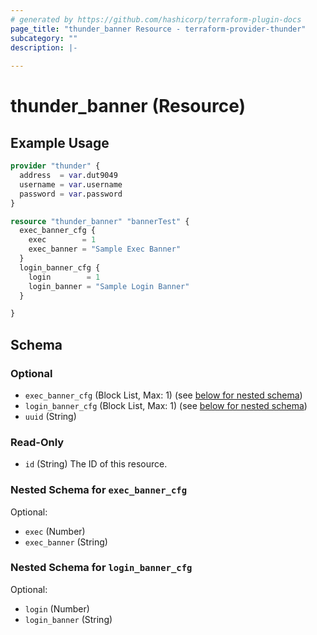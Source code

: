 ```yaml
---
# generated by https://github.com/hashicorp/terraform-plugin-docs
page_title: "thunder_banner Resource - terraform-provider-thunder"
subcategory: ""
description: |-
  
---
```


# thunder_banner (Resource)



## Example Usage

```terraform
provider "thunder" {
  address  = var.dut9049
  username = var.username
  password = var.password
}

resource "thunder_banner" "bannerTest" {
  exec_banner_cfg {
    exec        = 1
    exec_banner = "Sample Exec Banner"
  }
  login_banner_cfg {
    login        = 1
    login_banner = "Sample Login Banner"
  }

}
```

<!-- schema generated by tfplugindocs -->
## Schema

### Optional

- `exec_banner_cfg` (Block List, Max: 1) (see [below for nested schema](#nestedblock--exec_banner_cfg))
- `login_banner_cfg` (Block List, Max: 1) (see [below for nested schema](#nestedblock--login_banner_cfg))
- `uuid` (String)

### Read-Only

- `id` (String) The ID of this resource.

<a id="nestedblock--exec_banner_cfg"></a>
### Nested Schema for `exec_banner_cfg`

Optional:

- `exec` (Number)
- `exec_banner` (String)


<a id="nestedblock--login_banner_cfg"></a>
### Nested Schema for `login_banner_cfg`

Optional:

- `login` (Number)
- `login_banner` (String)



